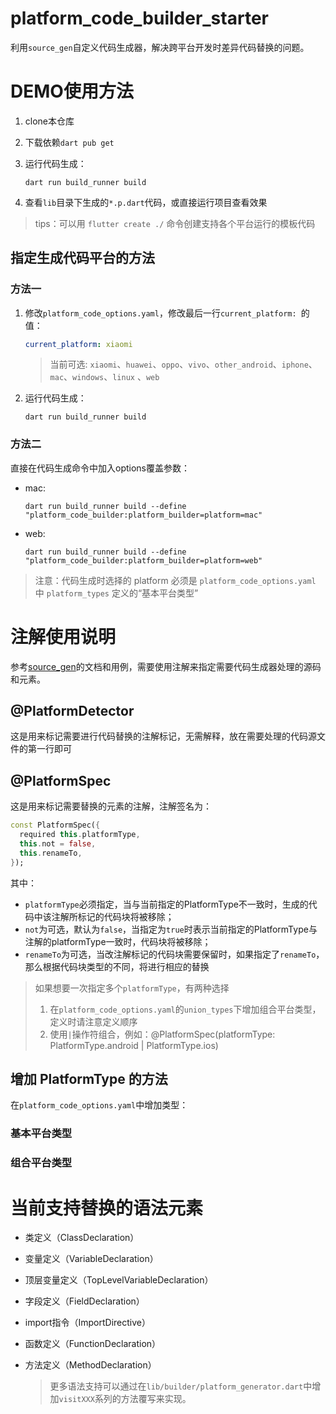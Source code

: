 # platform_code_builder_starter

利用`source_gen`自定义代码生成器，解决跨平台开发时差异代码替换的问题。

# DEMO使用方法

1. clone本仓库
2. 下载依赖`dart pub get`
3. 运行代码生成：

    ```shell
    dart run build_runner build
    ```

4. 查看`lib`目录下生成的`*.p.dart`代码，或直接运行项目查看效果

> tips：可以用 `flutter create ./` 命令创建支持各个平台运行的模板代码

## 指定生成代码平台的方法

### 方法一

1. 修改`platform_code_options.yaml`，修改最后一行`current_platform: `的值：

    ```yaml
    current_platform: xiaomi
    ```

   > 当前可选: `xiaomi`、`huawei`、`oppo`、`vivo`、`other_android`、`iphone`、`mac`、`windows`、`linux`
   、`web`

2. 运行代码生成：

    ```shell
    dart run build_runner build
    ```

### 方法二

直接在代码生成命令中加入options覆盖参数：

- mac:

    ```shell
    dart run build_runner build --define "platform_code_builder:platform_builder=platform=mac"
    ```

- web:

    ```shell
    dart run build_runner build --define "platform_code_builder:platform_builder=platform=web"
    ```

> 注意：代码生成时选择的 platform 必须是 `platform_code_options.yaml` 中 `platform_types` 定义的“基本平台类型”

# 注解使用说明

参考[source_gen](https://pub.flutter-io.cn/packages/source_gen)的文档和用例，需要使用注解来指定需要代码生成器处理的源码和元素。

## @PlatformDetector

这是用来标记需要进行代码替换的注解标记，无需解释，放在需要处理的代码源文件的第一行即可

## @PlatformSpec

这是用来标记需要替换的元素的注解，注解签名为：

```dart
const PlatformSpec({
  required this.platformType,
  this.not = false,
  this.renameTo,
});

```

其中：

- `platformType`必须指定，当与当前指定的PlatformType不一致时，生成的代码中该注解所标记的代码块将被移除；
- `not`为可选，默认为`false`，当指定为`true`时表示当前指定的PlatformType与注解的platformType一致时，代码块将被移除；
- `renameTo`为可选，当改注解标记的代码块需要保留时，如果指定了`renameTo`，那么根据代码块类型的不同，将进行相应的替换

> 如果想要一次指定多个`platformType`，有两种选择
> 1. 在`platform_code_options.yaml`的`union_types`下增加组合平台类型，定义时请注意定义顺序
> 2. 使用`|`操作符组合，例如：@PlatformSpec(platformType: PlatformType.android | PlatformType.ios)

## 增加 PlatformType 的方法

在`platform_code_options.yaml`中增加类型：

### 基本平台类型

### 组合平台类型

# 当前支持替换的语法元素

- 类定义（ClassDeclaration）

- 变量定义（VariableDeclaration）

- 顶层变量定义（TopLevelVariableDeclaration）

- 字段定义（FieldDeclaration）

- import指令（ImportDirective）

- 函数定义（FunctionDeclaration）

- 方法定义（MethodDeclaration）

  > 更多语法支持可以通过在`lib/builder/platform_generator.dart`中增加`visitXXX`系列的方法覆写来实现。

